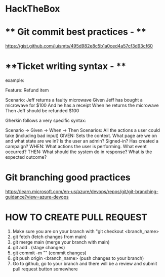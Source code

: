 # HackTheBox


# ** Git commit best practices - **
https://gist.github.com/luismts/495d982e8c5b1a0ced4a57cf3d93cf60

# **Ticket writing syntax - **

example: 

Feature: Refund item

Scenario: Jeff returns a faulty microwave
Given Jeff has bought a microwave for $100
And he has a receipt
When he returns the microwave
Then Jeff should be refunded $100

Gherkin follows a very specific syntax:

Scenario -> Given -> When -> Then
Scenarios: All the actions a user could take (including bad input)
GIVEN: Sets the context. What page are we on and what state are we in? Is the user an admin? Signed-in? Has created a campaign?
WHEN: What actions the user is performing. What event occurred?
THEN: What should the system do in response? What is the expected outcome?

# **Git branching good practices**
https://learn.microsoft.com/en-us/azure/devops/repos/git/git-branching-guidance?view=azure-devops

# HOW TO CREATE PULL REQUEST
1) Make sure you are on your branch with "git checkout <branch_name>
2) git fetch (fetch changes from main)
3) git merge main (merge your branch with main)
4) git add . (stage changes)
5) git commit -m "<message>" (commit changes)
6) git push origin <branch_name> (push changes to your branch)
7) Go to github, go to your branch and there will be a review and submit pull request button somewhere
